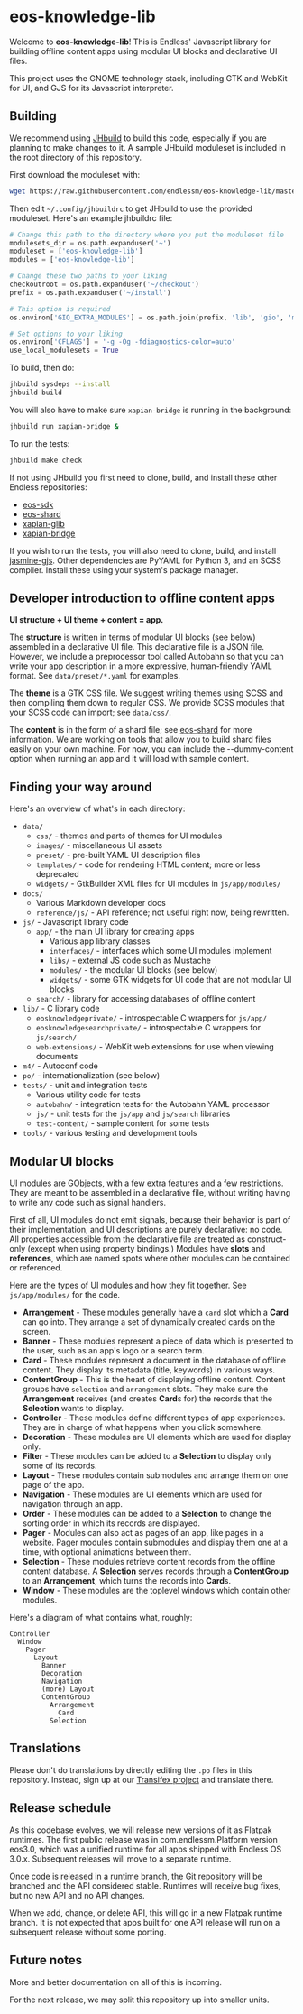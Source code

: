 eos-knowledge-lib
=================

Welcome to **eos-knowledge-lib**!
This is Endless' Javascript library for building offline content apps using modular UI blocks and declarative UI files.

This project uses the GNOME technology stack, including GTK and WebKit for UI, and GJS for its Javascript interpreter.

Building
--------
We recommend using [JHbuild] to build this code, especially if you are planning to make changes to it.
A sample JHbuild moduleset is included in the root directory of this repository.

First download the moduleset with:
```sh
wget https://raw.githubusercontent.com/endlessm/eos-knowledge-lib/master/eos-knowledge-lib.modules
```

Then edit `~/.config/jhbuildrc` to get JHbuild to use the provided moduleset.
Here's an example jhbuildrc file:
```python
# Change this path to the directory where you put the moduleset file
modulesets_dir = os.path.expanduser('~')
moduleset = ['eos-knowledge-lib']
modules = ['eos-knowledge-lib']

# Change these two paths to your liking
checkoutroot = os.path.expanduser('~/checkout')
prefix = os.path.expanduser('~/install')

# This option is required
os.environ['GIO_EXTRA_MODULES'] = os.path.join(prefix, 'lib', 'gio', 'modules')

# Set options to your liking
os.environ['CFLAGS'] = '-g -Og -fdiagnostics-color=auto'
use_local_modulesets = True
```

To build, then do:
```sh
jhbuild sysdeps --install
jhbuild build
```

You will also have to make sure `xapian-bridge` is running in the background:
```sh
jhbuild run xapian-bridge &
```

To run the tests:
```sh
jhbuild make check
```

If not using JHbuild you first need to clone, build, and install these other Endless repositories:

 - [eos-sdk]
 - [eos-shard]
 - [xapian-glib]
 - [xapian-bridge]

If you wish to run the tests, you will also need to clone, build, and install [jasmine-gjs].
Other dependencies are PyYAML for Python 3, and an SCSS compiler.
Install these using your system's package manager.

Developer introduction to offline content apps
----------------------------------------------
**UI structure + UI theme + content = app.**

The **structure** is written in terms of modular UI blocks (see below) assembled in a declarative UI file.
This declarative file is a JSON file.
However, we include a preprocessor tool called Autobahn so that you can write your app description in a more expressive, human-friendly YAML format.
See `data/preset/*.yaml` for examples.

The **theme** is a GTK CSS file.
We suggest writing themes using SCSS and then compiling them down to regular CSS.
We provide SCSS modules that your SCSS code can import; see `data/css/`.

The **content** is in the form of a shard file; see [eos-shard] for more information.
We are working on tools that allow you to build shard files easily on your own machine.
For now, you can include the --dummy-content option when running an app and it will load with sample content.

Finding your way around
-----------------------
Here's an overview of what's in each directory:

- `data/`
  - `css/` - themes and parts of themes for UI modules
  - `images/` - miscellaneous UI assets
  - `preset/` - pre-built YAML UI description files
  - `templates/` - code for rendering HTML content; more or less deprecated
  - `widgets/` - GtkBuilder XML files for UI modules in `js/app/modules/`
- `docs/`
  - Various Markdown developer docs
  - `reference/js/` - API reference; not useful right now, being rewritten.
- `js/` - Javascript library code
  - `app/` - the main UI library for creating apps
    - Various app library classes
    - `interfaces/` - interfaces which some UI modules implement
    - `libs/` - external JS code such as Mustache
    - `modules/` - the modular UI blocks (see below)
    - `widgets/` - some GTK widgets for UI code that are not modular UI blocks
  - `search/` - library for accessing databases of offline content
- `lib/` - C library code
  - `eosknowledgeprivate/` - introspectable C wrappers for `js/app/`
  - `eosknowledgesearchprivate/` - introspectable C wrappers for `js/search/`
  - `web-extensions/` - WebKit web extensions for use when viewing documents
- `m4/` - Autoconf code
- `po/` - internationalization (see below)
- `tests/` - unit and integration tests
  - Various utility code for tests
  - `autobahn/` - integration tests for the Autobahn YAML processor
  - `js/` - unit tests for the `js/app` and `js/search` libraries
  - `test-content/` - sample content for some tests
- `tools/` - various testing and development tools

Modular UI blocks
-----------------
UI modules are GObjects, with a few extra features and a few restrictions.
They are meant to be assembled in a declarative file, without writing having to write any code such as signal handlers.

First of all, UI modules do not emit signals, because their behavior is part of their implementation, and UI descriptions are purely declarative: no code.
All properties accessible from the declarative file are treated as construct-only (except when using property bindings.)
Modules have **slots** and **references**, which are named spots where other modules can be contained or referenced.

Here are the types of UI modules and how they fit together.
See `js/app/modules/` for the code.

- **Arrangement** - These modules generally have a `card` slot which a **Card** can go into.
  They arrange a set of dynamically created cards on the screen.
- **Banner** - These modules represent a piece of data which is presented to the user, such as an app's logo or a search term.
- **Card** - These modules represent a document in the database of offline content.
  They display its metadata (title, keywords) in various ways.
- **ContentGroup** - This is the heart of displaying offline content.
  Content groups have `selection` and `arrangement` slots.
  They make sure the **Arrangement** receives (and creates **Card**s for) the records that the **Selection** wants to display.
- **Controller** - These modules define different types of app experiences.
  They are in charge of what happens when you click somewhere.
- **Decoration** - These modules are UI elements which are used for display only.
- **Filter** - These modules can be added to a **Selection** to display only some of its records.
- **Layout** - These modules contain submodules and arrange them on one page of the app.
- **Navigation** - These modules are UI elements which are used for navigation through an app.
- **Order** - These modules can be added to a **Selection** to change the sorting order in which its records are displayed.
- **Pager** - Modules can also act as pages of an app, like pages in a website.
  Pager modules contain submodules and display them one at a time, with optional animations between them.
- **Selection** - These modules retrieve content records from the offline content database.
  A **Selection** serves records through a **ContentGroup** to an **Arrangement**, which turns the records into **Card**s.
- **Window** - These modules are the toplevel windows which contain other modules.

Here's a diagram of what contains what, roughly:
```
Controller
  Window
    Pager
      Layout
        Banner
        Decoration
        Navigation
        (more) Layout
        ContentGroup
          Arrangement
            Card
          Selection
```

Translations
------------
Please don't do translations by directly editing the `.po` files in this repository.
Instead, sign up at our [Transifex project][transifex] and translate there.

Release schedule
----------------
As this codebase evolves, we will release new versions of it as Flatpak runtimes.
The first public release was in com.endlessm.Platform version eos3.0, which was a unified runtime for all apps shipped with Endless OS 3.0.x.
Subsequent releases will move to a separate runtime.

Once code is released in a runtime branch, the Git repository will be branched and the API considered stable.
Runtimes will receive bug fixes, but no new API and no API changes.

When we add, change, or delete API, this will go in a new Flatpak runtime branch.
It is not expected that apps built for one API release will run on a subsequent release without some porting.

Future notes
------------
More and better documentation on all of this is incoming.

For the next release, we may split this repository up into smaller units.

[JHbuild]: https://developer.gnome.org/jhbuild/stable/
[eos-sdk]: https://github.com/endlessm/eos-sdk
[eos-shard]: https://github.com/endlessm/eos-shard
[xapian-glib]: https://github.com/endlessm/xapian-glib
[xapian-bridge]: https://github.com/endlessm/xapian-bridge
[jasmine-gjs]: https://github.com/ptomato/jasmine-gjs
[transifex]: https://www.transifex.com/endless-mobile-inc/eos-knowledge-lib/